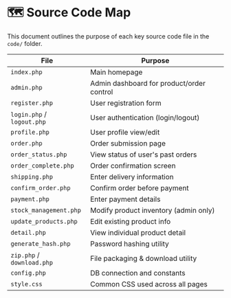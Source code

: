 # 🗺️ Source Code Map

This document outlines the purpose of each key source code file in the `code/` folder.

| File | Purpose |
|------|---------|
| `index.php` | Main homepage |
| `admin.php` | Admin dashboard for product/order control |
| `register.php` | User registration form |
| `login.php` / `logout.php` | User authentication (login/logout) |
| `profile.php` | User profile view/edit |
| `order.php` | Order submission page |
| `order_status.php` | View status of user's past orders |
| `order_complete.php` | Order confirmation screen |
| `shipping.php` | Enter delivery information |
| `confirm_order.php` | Confirm order before payment |
| `payment.php` | Enter payment details |
| `stock_management.php` | Modify product inventory (admin only) |
| `update_products.php` | Edit existing product info |
| `detail.php` | View individual product detail |
| `generate_hash.php` | Password hashing utility |
| `zip.php` / `download.php` | File packaging & download utility |
| `config.php` | DB connection and constants |
| `style.css` | Common CSS used across all pages |

